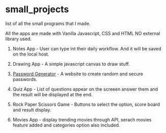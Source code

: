 # small_projects
list of all the small programs that I made.

All the apps are made with Vanilla Javascript, CSS and HTML NO external library used. 

1. Notes App - User can type int their daily workflow. And it will be saved on the local host.

2. Drawing App - A simple javascript canvas to draw stuff.

3. [Password Generator](password_generator/readme.md) - A website to create random and secure passwords.

4. Quiz App - List of questions appear on the screeen answer them and the result will be displayed at the end.

5. Rock Paper Scissors Game - Buttons to select the option, score board and result display.

6. Movies App - display trending movies through API, serach movies feature added and categories option also included. 
